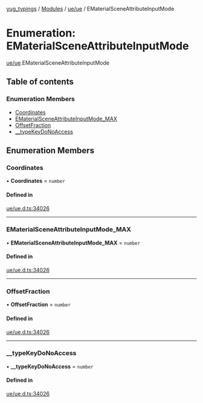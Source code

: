 [yug_typings](../README.md) / [Modules](../modules.md) / [ue/ue](../modules/ue_ue.md) / EMaterialSceneAttributeInputMode

# Enumeration: EMaterialSceneAttributeInputMode

[ue/ue](../modules/ue_ue.md).EMaterialSceneAttributeInputMode

## Table of contents

### Enumeration Members

- [Coordinates](ue_ue.EMaterialSceneAttributeInputMode.md#coordinates)
- [EMaterialSceneAttributeInputMode\_MAX](ue_ue.EMaterialSceneAttributeInputMode.md#ematerialsceneattributeinputmode_max)
- [OffsetFraction](ue_ue.EMaterialSceneAttributeInputMode.md#offsetfraction)
- [\_\_typeKeyDoNoAccess](ue_ue.EMaterialSceneAttributeInputMode.md#__typekeydonoaccess)

## Enumeration Members

### Coordinates

• **Coordinates** = `number`

#### Defined in

[ue/ue.d.ts:34026](https://github.com/YugMetaverse/yug_typings/blob/b7d9b19/ue/ue.d.ts#L34026)

___

### EMaterialSceneAttributeInputMode\_MAX

• **EMaterialSceneAttributeInputMode\_MAX** = `number`

#### Defined in

[ue/ue.d.ts:34026](https://github.com/YugMetaverse/yug_typings/blob/b7d9b19/ue/ue.d.ts#L34026)

___

### OffsetFraction

• **OffsetFraction** = `number`

#### Defined in

[ue/ue.d.ts:34026](https://github.com/YugMetaverse/yug_typings/blob/b7d9b19/ue/ue.d.ts#L34026)

___

### \_\_typeKeyDoNoAccess

• **\_\_typeKeyDoNoAccess** = `number`

#### Defined in

[ue/ue.d.ts:34026](https://github.com/YugMetaverse/yug_typings/blob/b7d9b19/ue/ue.d.ts#L34026)
